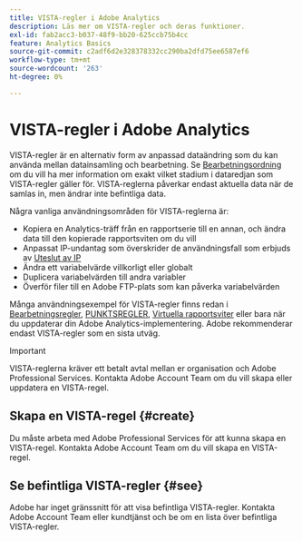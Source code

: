 ```yaml
---
title: VISTA-regler i Adobe Analytics
description: Läs mer om VISTA-regler och deras funktioner.
exl-id: fab2acc3-b037-48f9-bb20-625ccb75b4cc
feature: Analytics Basics
source-git-commit: c2adf6d2e328378332cc290ba2dfd75ee6587ef6
workflow-type: tm+mt
source-wordcount: '263'
ht-degree: 0%

---
```


# VISTA-regler i Adobe Analytics

VISTA-regler är en alternativ form av anpassad dataändring som du kan använda mellan datainsamling och bearbetning. Se [Bearbetningsordning](processing-order.md) om du vill ha mer information om exakt vilket stadium i dataredjan som VISTA-regler gäller för. VISTA-reglerna påverkar endast aktuella data när de samlas in, men ändrar inte befintliga data.

Några vanliga användningsområden för VISTA-reglerna är:

* Kopiera en Analytics-träff från en rapportserie till en annan, och ändra data till den kopierade rapportsviten om du vill
* Anpassat IP-undantag som överskrider de användningsfall som erbjuds av [Uteslut av IP](/help/admin/admin/exclude-ip.md)
* Ändra ett variabelvärde villkorligt eller globalt
* Duplicera variabelvärden till andra variabler
* Överför filer till en Adobe FTP-plats som kan påverka variabelvärden

Många användningsexempel för VISTA-regler finns redan i [Bearbetningsregler](/help/admin/admin/c-manage-report-suites/c-edit-report-suites/general/processing-rules/pr-overview.md), [PUNKTSREGLER](/help/admin/admin/c-manage-report-suites/c-edit-report-suites/general/bot-removal/bot-rules.md), [Virtuella rapportsviter](/help/components/vrs/vrs-about.md) eller bara när du uppdaterar din Adobe Analytics-implementering. Adobe rekommenderar endast VISTA-regler som en sista utväg.

>[!IMPORTANT]
>
>VISTA-reglerna kräver ett betalt avtal mellan er organisation och Adobe Professional Services. Kontakta Adobe Account Team om du vill skapa eller uppdatera en VISTA-regel.

## Skapa en VISTA-regel {#create}

Du måste arbeta med Adobe Professional Services för att kunna skapa en VISTA-regel. Kontakta Adobe Account Team om du vill skapa en VISTA-regel.

## Se befintliga VISTA-regler {#see}

Adobe har inget gränssnitt för att visa befintliga VISTA-regler. Kontakta Adobe Account Team eller kundtjänst och be om en lista över befintliga VISTA-regler.
